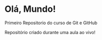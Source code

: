 # Olá, Mundo!
 Primeiro Repositorio do curso de Git e GitHub

Repositório criado durante uma aula ao vivo!